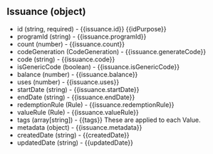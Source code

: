 ## Issuance (object)
+ id (string, required) - {{issuance.id}}  {{idPurpose}}
+ programId (string) - {{issuance.programId}}
+ count (number) - {{issuance.count}}
+ codeGeneration (CodeGeneration) - {{issuance.generateCode}}
+ code (string) - {{issuance.code}}
+ isGenericCode (boolean) - {{issuance.isGenericCode}}
+ balance (number) - {{issuance.balance}}
+ uses (number) - {{issuance.uses}}  
+ startDate (string) - {{issuance.startDate}}
+ endDate (string) - {{issuance.endDate}}
+ redemptionRule (Rule) - {{issuance.redemptionRule}}
+ valueRule (Rule) - {{issuance.valueRule}}
+ tags (array[string]) - {{tags}} These are applied to each Value.
+ metadata (object) - {{issuance.metadata}}
+ createdDate (string) - {{createdDate}}
+ updatedDate (string) - {{updatedDate}}
